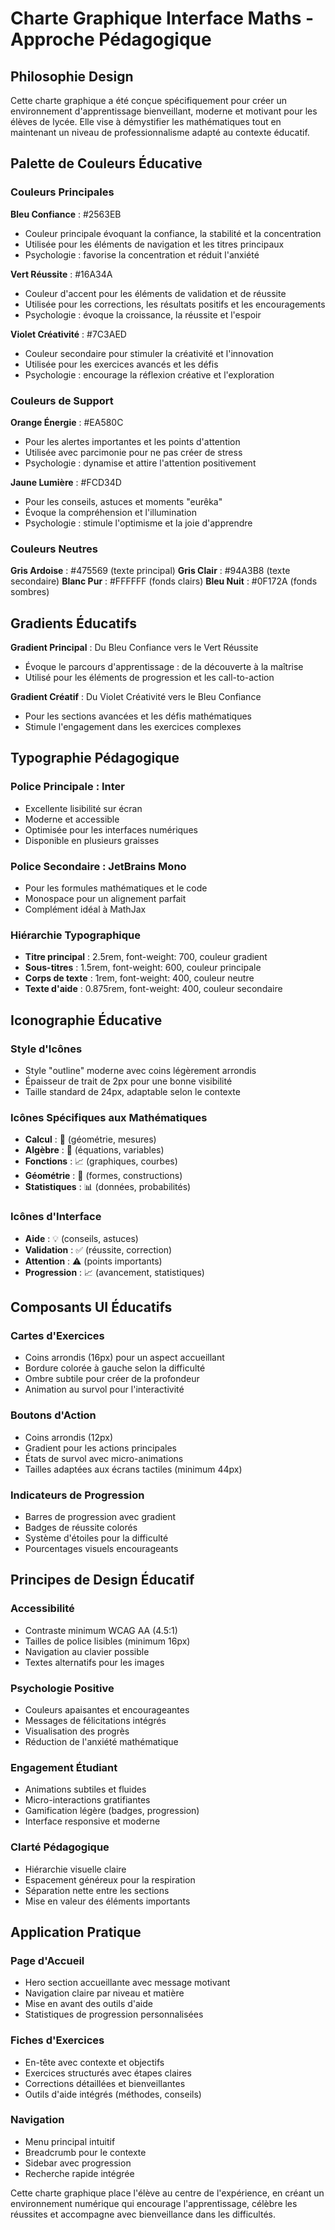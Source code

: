 # Charte Graphique Interface Maths - Approche Pédagogique

## Philosophie Design

Cette charte graphique a été conçue spécifiquement pour créer un environnement d'apprentissage bienveillant, moderne et motivant pour les élèves de lycée. Elle vise à démystifier les mathématiques tout en maintenant un niveau de professionnalisme adapté au contexte éducatif.

## Palette de Couleurs Éducative

### Couleurs Principales

**Bleu Confiance** : #2563EB

- Couleur principale évoquant la confiance, la stabilité et la concentration
- Utilisée pour les éléments de navigation et les titres principaux
- Psychologie : favorise la concentration et réduit l'anxiété

**Vert Réussite** : #16A34A

- Couleur d'accent pour les éléments de validation et de réussite
- Utilisée pour les corrections, les résultats positifs et les encouragements
- Psychologie : évoque la croissance, la réussite et l'espoir

**Violet Créativité** : #7C3AED

- Couleur secondaire pour stimuler la créativité et l'innovation
- Utilisée pour les exercices avancés et les défis
- Psychologie : encourage la réflexion créative et l'exploration

### Couleurs de Support

**Orange Énergie** : #EA580C

- Pour les alertes importantes et les points d'attention
- Utilisée avec parcimonie pour ne pas créer de stress
- Psychologie : dynamise et attire l'attention positivement

**Jaune Lumière** : #FCD34D

- Pour les conseils, astuces et moments "eurêka"
- Évoque la compréhension et l'illumination
- Psychologie : stimule l'optimisme et la joie d'apprendre

### Couleurs Neutres

**Gris Ardoise** : #475569 (texte principal)
**Gris Clair** : #94A3B8 (texte secondaire)
**Blanc Pur** : #FFFFFF (fonds clairs)
**Bleu Nuit** : #0F172A (fonds sombres)

## Gradients Éducatifs

**Gradient Principal** : Du Bleu Confiance vers le Vert Réussite

- Évoque le parcours d'apprentissage : de la découverte à la maîtrise
- Utilisé pour les éléments de progression et les call-to-action

**Gradient Créatif** : Du Violet Créativité vers le Bleu Confiance

- Pour les sections avancées et les défis mathématiques
- Stimule l'engagement dans les exercices complexes

## Typographie Pédagogique

### Police Principale : Inter

- Excellente lisibilité sur écran
- Moderne et accessible
- Optimisée pour les interfaces numériques
- Disponible en plusieurs graisses

### Police Secondaire : JetBrains Mono

- Pour les formules mathématiques et le code
- Monospace pour un alignement parfait
- Complément idéal à MathJax

### Hiérarchie Typographique

- **Titre principal** : 2.5rem, font-weight: 700, couleur gradient
- **Sous-titres** : 1.5rem, font-weight: 600, couleur principale
- **Corps de texte** : 1rem, font-weight: 400, couleur neutre
- **Texte d'aide** : 0.875rem, font-weight: 400, couleur secondaire

## Iconographie Éducative

### Style d'Icônes

- Style "outline" moderne avec coins légèrement arrondis
- Épaisseur de trait de 2px pour une bonne visibilité
- Taille standard de 24px, adaptable selon le contexte

### Icônes Spécifiques aux Mathématiques

- **Calcul** : 📐 (géométrie, mesures)
- **Algèbre** : 🔢 (équations, variables)
- **Fonctions** : 📈 (graphiques, courbes)
- **Géométrie** : 📐 (formes, constructions)
- **Statistiques** : 📊 (données, probabilités)

### Icônes d'Interface

- **Aide** : 💡 (conseils, astuces)
- **Validation** : ✅ (réussite, correction)
- **Attention** : ⚠️ (points importants)
- **Progression** : 📈 (avancement, statistiques)

## Composants UI Éducatifs

### Cartes d'Exercices

- Coins arrondis (16px) pour un aspect accueillant
- Bordure colorée à gauche selon la difficulté
- Ombre subtile pour créer de la profondeur
- Animation au survol pour l'interactivité

### Boutons d'Action

- Coins arrondis (12px)
- Gradient pour les actions principales
- États de survol avec micro-animations
- Tailles adaptées aux écrans tactiles (minimum 44px)

### Indicateurs de Progression

- Barres de progression avec gradient
- Badges de réussite colorés
- Système d'étoiles pour la difficulté
- Pourcentages visuels encourageants

## Principes de Design Éducatif

### Accessibilité

- Contraste minimum WCAG AA (4.5:1)
- Tailles de police lisibles (minimum 16px)
- Navigation au clavier possible
- Textes alternatifs pour les images

### Psychologie Positive

- Couleurs apaisantes et encourageantes
- Messages de félicitations intégrés
- Visualisation des progrès
- Réduction de l'anxiété mathématique

### Engagement Étudiant

- Animations subtiles et fluides
- Micro-interactions gratifiantes
- Gamification légère (badges, progression)
- Interface responsive et moderne

### Clarté Pédagogique

- Hiérarchie visuelle claire
- Espacement généreux pour la respiration
- Séparation nette entre les sections
- Mise en valeur des éléments importants

## Application Pratique

### Page d'Accueil

- Hero section accueillante avec message motivant
- Navigation claire par niveau et matière
- Mise en avant des outils d'aide
- Statistiques de progression personnalisées

### Fiches d'Exercices

- En-tête avec contexte et objectifs
- Exercices structurés avec étapes claires
- Corrections détaillées et bienveillantes
- Outils d'aide intégrés (méthodes, conseils)

### Navigation

- Menu principal intuitif
- Breadcrumb pour le contexte
- Sidebar avec progression
- Recherche rapide intégrée

Cette charte graphique place l'élève au centre de l'expérience, en créant un environnement numérique qui encourage l'apprentissage, célèbre les réussites et accompagne avec bienveillance dans les difficultés.
